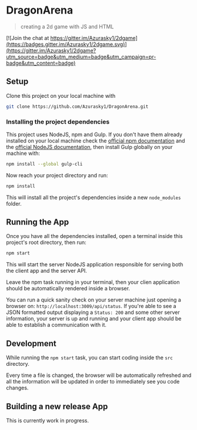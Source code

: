 # DragonArena

> creating a 2d game with JS and HTML

[![Join the chat at https://gitter.im/Azurasky1/2dgame](https://badges.gitter.im/Azurasky1/2dgame.svg)](https://gitter.im/Azurasky1/2dgame?utm_source=badge&utm_medium=badge&utm_campaign=pr-badge&utm_content=badge)

## Setup

Clone this project on your local machine with

```sh
git clone https://github.com/Azurasky1/DragonArena.git
```

### Installing the project dependencies

This project uses NodeJS, npm and Gulp. If you don't have them already
installed on your local machine check the
[official npm documentation](https://docs.npmjs.com/getting-started/installing-node)
and the [official NodeJS documentation](https://docs.npmjs.com/getting-started/installing-node),
then install Gulp globally on your machine with:

```sh
npm install --global gulp-cli
```

Now reach your project directory and run:

```sh
npm install
```

This will install all the project's dependencies inside a new `node_modules`
folder.

## Running the App

Once you have all the dependencies installed, open a terminal inside this
project's root directory, then run:

```sh
npm start
```

This will start the server NodeJS application responsible for serving both the
client app and the server API.

Leave the npm task running in your terminal, then your clien application should
be automatically rendered inside a browser.

You can run a quick sanity check on your server machine just opening a browser
on: `http://localhost:3009/api/status`. If you're able to see a JSON formatted
output displaying a `Status: 200` and some other server information,
your server is up and running and your client app should be able to establish
a communication with it.

## Development

While running the `npm start` task, you can start coding inside the `src`
directory.

Every time a file is changed, the browser will be automatically
refreshed and all the information will be updated in order to immediately
see you code changes.

## Building a new release App

This is currently work in progress.
